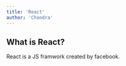 ```yaml
---
title: 'React'
author: 'Chandra'
---
```


## What is React?


React is a JS framwork created by facebook.